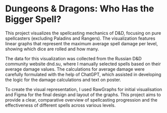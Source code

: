 # Dungeons & Dragons: Who Has the Bigger Spell?



This project visualizes the spellcasting mechanics of D&D, focusing on pure spellcasters (excluding Paladins and Rangers). The visualization features linear graphs that represent the maximum average spell damage per level, showing which dice are rolled and how many.

The data for this visualization was collected from the Russian D&D community website dnd.su, where I manually selected spells based on their average damage values. The calculations for average damage were carefully formulated with the help of ChatGPT, which assisted in developing the logic for the damage calculations and text on poster.

To create the visual representation, I used RawGraphs for initial visualisation and Figma for the final design and layout of the graphs. This project aims to provide a clear, comparative overview of spellcasting progression and the effectiveness of different spells across various levels.
